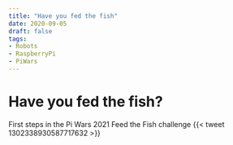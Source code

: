 ```yaml
---
title: "Have you fed the fish"
date: 2020-09-05
draft: false
tags:
- Robots
- RaspberryPi
- PiWars
---
```


<!--more-->
# Have you fed the fish?

First steps in the Pi Wars 2021 Feed the Fish challenge
{{< tweet 1302338930587717632 >}}